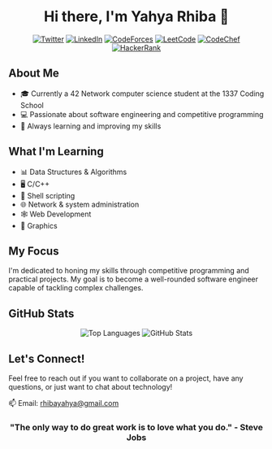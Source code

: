 <div align="center">

# Hi there, I'm Yahya Rhiba 👋

[![Twitter](https://img.shields.io/badge/-Twitter-1DA1F2?style=for-the-badge&logo=twitter&logoColor=white)](https://twitter.com/rhiba_yahya)
[![LinkedIn](https://img.shields.io/badge/-LinkedIn-0077B5?style=for-the-badge&logo=linkedin&logoColor=white)](https://linkedin.com/in/yahya-rhiba)
[![CodeForces](https://img.shields.io/badge/-CodeForces-1F8ACB?style=for-the-badge&logo=codeforces&logoColor=white)](https://codeforces.com/profile/yrhiba)
[![LeetCode](https://img.shields.io/badge/-LeetCode-FFA116?style=for-the-badge&logo=leetcode&logoColor=black)](https://www.leetcode.com/yrhiba)
[![CodeChef](https://img.shields.io/badge/-CodeChef-5B4638?style=for-the-badge&logo=codechef&logoColor=white)](https://www.codechef.com/users/yrhiba)
[![HackerRank](https://img.shields.io/badge/-HackerRank-2EC866?style=for-the-badge&logo=hackerrank&logoColor=white)](https://www.hackerrank.com/yrhiba)

</div>

## About Me

- 🎓 Currently a 42 Network computer science student at the 1337 Coding School
- 💻 Passionate about software engineering and competitive programming
- 🌱 Always learning and improving my skills

## What I'm Learning

- 📊 Data Structures & Algorithms
- 🖥️ C/C++
- 🐚 Shell scripting
- 🌐 Network & system administration
- 🕸️ Web Development
- 🎨 Graphics

## My Focus

I'm dedicated to honing my skills through competitive programming and practical projects. My goal is to become a well-rounded software engineer capable of tackling complex challenges.

## GitHub Stats

<div align="center">
  <img src="https://github-readme-stats.vercel.app/api/top-langs/?username=yrhiba&theme=dark&PAT_1=yrhiba" alt="Top Languages" />
  <img src="https://github-readme-stats.vercel.app/api?username=yrhiba&show_icons=true&theme=dark&PAT_1=yrhiba" alt="GitHub Stats" />
</div>

## Let's Connect!

Feel free to reach out if you want to collaborate on a project, have any questions, or just want to chat about technology!

📫 Email: rhibayahya@gmail.com

<div align="center">

### "The only way to do great work is to love what you do." - Steve Jobs

</div>
